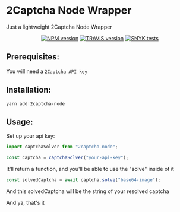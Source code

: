 # 2Captcha Node Wrapper

Just a lightweight 2Captcha Node Wrapper

<p align="center">
  <a href="https://www.npmjs.com/package/2captcha-node"><img alt="NPM version" src="https://badge.fury.io/js/2captcha-node.svg"></a>
  <a href="https://travis-ci.com/pedroapfilho/2captcha-node"><img alt="TRAVIS version" src="https://travis-ci.com/pedroapfilho/2captcha-node.svg?branch=master"></a> 
  <a href="https://snyk.io/test/github/pedroapfilho/2captcha-node"><img alt="SNYK tests" src="https://snyk.io/test/github/pedroapfilho/2captcha-node/badge.svg"></a> 
</p>

## Prerequisites:

You will need a `2Captcha API key`

## Installation:

```
yarn add 2captcha-node
```

## Usage:

Set up your api key:

```js
import captchaSolver from "2captcha-node";

const captcha = captchaSolver("your-api-key");
```

It'll return a function, and you'll be able to use the "solve" inside of it

```js
const solvedCaptcha = await captcha.solve("base64-image");
```

And this solvedCaptcha will be the string of your resolved captcha

And ya, that's it
